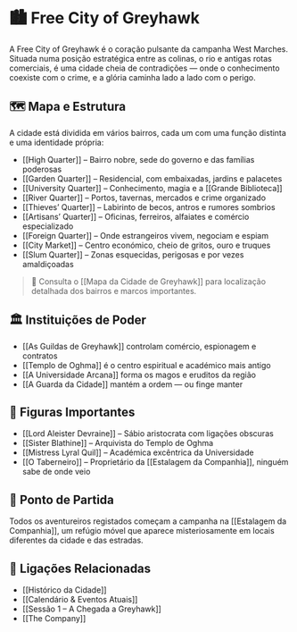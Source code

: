# 🏙️ Free City of Greyhawk

A Free City of Greyhawk é o coração pulsante da campanha West Marches. Situada numa posição estratégica entre as colinas, o rio e antigas rotas comerciais, é uma cidade cheia de contradições — onde o conhecimento coexiste com o crime, e a glória caminha lado a lado com o perigo.

## 🗺️ Mapa e Estrutura

A cidade está dividida em vários bairros, cada um com uma função distinta e uma identidade própria:

- [[High Quarter]] – Bairro nobre, sede do governo e das famílias poderosas
- [[Garden Quarter]] – Residencial, com embaixadas, jardins e palacetes
- [[University Quarter]] – Conhecimento, magia e a [[Grande Biblioteca]]
- [[River Quarter]] – Portos, tavernas, mercados e crime organizado
- [[Thieves’ Quarter]] – Labirinto de becos, antros e rumores sombrios
- [[Artisans’ Quarter]] – Oficinas, ferreiros, alfaiates e comércio especializado
- [[Foreign Quarter]] – Onde estrangeiros vivem, negociam e espiam
- [[City Market]] – Centro económico, cheio de gritos, ouro e truques
- [[Slum Quarter]] – Zonas esquecidas, perigosas e por vezes amaldiçoadas

> 📌 Consulta o [[Mapa da Cidade de Greyhawk]] para localização detalhada dos bairros e marcos importantes.

## 🏛️ Instituições de Poder

- [[As Guildas de Greyhawk]] controlam comércio, espionagem e contratos
- [[Templo de Oghma]] é o centro espiritual e académico mais antigo
- [[A Universidade Arcana]] forma os magos e eruditos da região
- [[A Guarda da Cidade]] mantém a ordem — ou finge manter

## 👥 Figuras Importantes

- [[Lord Aleister Devraine]] – Sábio aristocrata com ligações obscuras
- [[Sister Blathine]] – Arquivista do Templo de Oghma
- [[Mistress Lyral Quil]] – Académica excêntrica da Universidade
- [[O Taberneiro]] – Proprietário da [[Estalagem da Companhia]], ninguém sabe de onde veio

## 🧭 Ponto de Partida

Todos os aventureiros registados começam a campanha na [[Estalagem da Companhia]], um refúgio móvel que aparece misteriosamente em locais diferentes da cidade e das estradas.

## 📎 Ligações Relacionadas

- [[Histórico da Cidade]]
- [[Calendário & Eventos Atuais]]
- [[Sessão 1 – A Chegada a Greyhawk]]
- [[The Company]]

